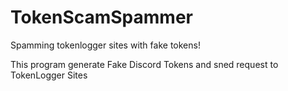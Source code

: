 # TokenScamSpammer
Spamming tokenlogger sites with fake tokens!

This program generate Fake Discord Tokens and sned request to TokenLogger Sites
